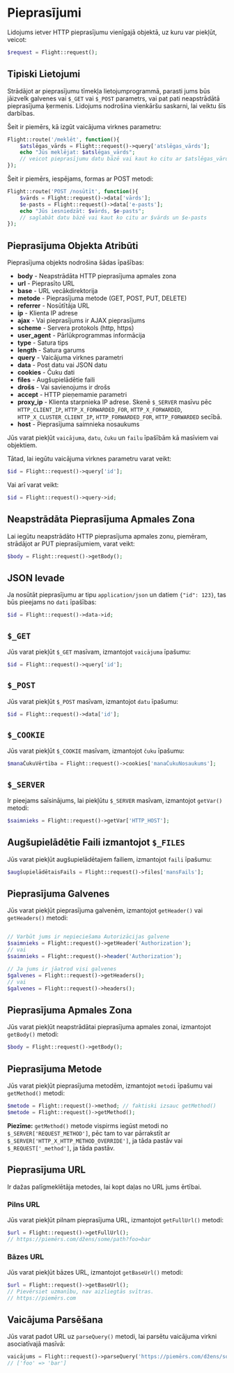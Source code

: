 # Pieprasījumi

Lidojums ietver HTTP pieprasījumu vienīgajā objektā, uz kuru var piekļūt, veicot:

```php
$request = Flight::request();
```

## Tipiski Lietojumi

Strādājot ar pieprasījumu tīmekļa lietojumprogrammā, parasti jums būs jāizvelk galvenes vai `$_GET` vai `$_POST` parametrs, vai pat pati neapstrādātā pieprasījuma ķermenis. Lidojums nodrošina vienkāršu saskarni, lai veiktu šīs darbības.

Šeit ir piemērs, kā izgūt vaicājuma virknes parametru:

```php
Flight::route('/meklēt', function(){
	$atslēgas_vārds = Flight::request()->query['atslēgas_vārds'];
	echo "Jūs meklējat: $atslēgas_vārds";
	// veicot pieprasījumu datu bāzē vai kaut ko citu ar $atslēgas_vārds
});
```

Šeit ir piemērs, iespējams, formas ar POST metodi:

```php
Flight::route('POST /nosūtīt', function(){
	$vārds = Flight::request()->data['vārds'];
	$e-pasts = Flight::request()->data['e-pasts'];
	echo "Jūs iesniedzāt: $vārds, $e-pasts";
	// saglabāt datu bāzē vai kaut ko citu ar $vārds un $e-pasts
});
```

## Pieprasījuma Objekta Atribūti

Pieprasījuma objekts nodrošina šādas īpašības:

- **body** - Neapstrādāta HTTP pieprasījuma apmales zona
- **url** - Pieprasīto URL
- **base** - URL vecākdirektorija
- **metode** - Pieprasījuma metode (GET, POST, PUT, DELETE)
- **referrer** - Nosūtītāja URL
- **ip** - Klienta IP adrese
- **ajax** - Vai pieprasījums ir AJAX pieprasījums
- **scheme** - Servera protokols (http, https)
- **user_agent** - Pārlūkprogrammas informācija
- **type** - Satura tips
- **length** - Satura garums
- **query** - Vaicājuma virknes parametri
- **data** - Post datu vai JSON datu
- **cookies** - Čuku dati
- **files** - Augšupielādētie faili
- **drošs** - Vai savienojums ir drošs
- **accept** - HTTP pieņemamie parametri
- **proxy_ip** - Klienta starpnieka IP adrese. Skenē `$_SERVER` masīvu pēc `HTTP_CLIENT_IP`, `HTTP_X_FORWARDED_FOR`, `HTTP_X_FORWARDED`, `HTTP_X_CLUSTER_CLIENT_IP`, `HTTP_FORWARDED_FOR`, `HTTP_FORWARDED` secībā.
- **host** - Pieprasījuma saimnieka nosaukums

Jūs varat piekļūt `vaicājuma`, `datu`, `čuku` un `failu` īpašībām kā masīviem vai objektiem.

Tātad, lai iegūtu vaicājuma virknes parametru varat veikt:

```php
$id = Flight::request()->query['id'];
```

Vai arī varat veikt:

```php
$id = Flight::request()->query->id;
```

## Neapstrādāta Pieprasījuma Apmales Zona

Lai iegūtu neapstrādāto HTTP pieprasījuma apmales zonu, piemēram, strādājot ar PUT pieprasījumiem, varat veikt:

```php
$body = Flight::request()->getBody();
```

## JSON Ievade

Ja nosūtāt pieprasījumu ar tipu `application/json` un datiem `{"id": 123}`, tas būs pieejams no `dati` īpašības:

```php
$id = Flight::request()->data->id;
```

## `$_GET`

Jūs varat piekļūt `$_GET` masīvam, izmantojot `vaicājuma` īpašumu:

```php
$id = Flight::request()->query['id'];
```

## `$_POST`

Jūs varat piekļūt `$_POST` masīvam, izmantojot `datu` īpašumu:

```php
$id = Flight::request()->data['id'];
```

## `$_COOKIE`

Jūs varat piekļūt `$_COOKIE` masīvam, izmantojot `čuku` īpašumu:

```php
$manaČukuVērtība = Flight::request()->cookies['manaČukuNosaukums'];
```

## `$_SERVER`

Ir pieejams saīsinājums, lai piekļūtu `$_SERVER` masīvam, izmantojot `getVar()` metodi:

```php
$saimnieks = Flight::request()->getVar['HTTP_HOST'];
```

## Augšupielādētie Faili izmantojot `$_FILES`

Jūs varat piekļūt augšupielādētajiem failiem, izmantojot `faili` īpašumu:

```php
$augšupielādētaisFails = Flight::request()->files['mansFails'];
```

## Pieprasījuma Galvenes

Jūs varat piekļūt pieprasījuma galvenēm, izmantojot `getHeader()` vai `getHeaders()` metodi:

```php

// Varbūt jums ir nepieciešama Autorizācijas galvene
$saimnieks = Flight::request()->getHeader('Authorization');
// vai
$saimnieks = Flight::request()->header('Authorization');

// Ja jums ir jāatrod visi galvenes
$galvenes = Flight::request()->getHeaders();
// vai
$galvenes = Flight::request()->headers();
```

## Pieprasījuma Apmales Zona

Jūs varat piekļūt neapstrādātai pieprasījuma apmales zonai, izmantojot `getBody()` metodi:

```php
$body = Flight::request()->getBody();
```

## Pieprasījuma Metode

Jūs varat piekļūt pieprasījuma metodēm, izmantojot `metodi` īpašumu vai `getMethod()` metodi:

```php
$metode = Flight::request()->method; // faktiski izsauc getMethod()
$metode = Flight::request()->getMethod();
```

**Piezīme:** `getMethod()` metode vispirms iegūst metodi no `$_SERVER['REQUEST_METHOD']`, pēc tam to var pārrakstīt
ar `$_SERVER['HTTP_X_HTTP_METHOD_OVERRIDE']`, ja tāda pastāv vai `$_REQUEST['_method']`, ja tāda pastāv.

## Pieprasījuma URL

Ir dažas palīgmeklētāja metodes, lai kopt daļas no URL jums ērtībai.

### Pilns URL

Jūs varat piekļūt pilnam pieprasījuma URL, izmantojot `getFullUrl()` metodi:

```php
$url = Flight::request()->getFullUrl();
// https://piemērs.com/džens/some/path?foo=bar
```
### Bāzes URL

Jūs varat piekļūt bāzes URL, izmantojot `getBaseUrl()` metodi:

```php
$url = Flight::request()->getBaseUrl();
// Pievērsiet uzmanību, nav aizliegtās svītras.
// https://piemērs.com
```

## Vaicājuma Parsēšana

Jūs varat padot URL uz `parseQuery()` metodi, lai parsētu vaicājuma virkni asociatīvajā masīvā:

```php
vaicājums = Flight::request()->parseQuery('https://piemērs.com/džens/some/path?foo=bar');
// ['foo' => 'bar']
```